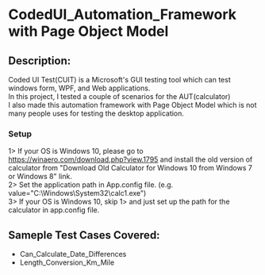 # CodedUI_Automation_Framework with Page Object Model
## Description:
Coded UI Test(CUIT) is a Microsoft's GUI testing tool which can test windows form, WPF, and Web applications.
</br>In this project, I tested a couple of scenarios for the AUT(calculator)
</br>I also made this automation framework with Page Object Model which is not many people uses for testing the desktop application.

### Setup
1> If your OS is Windows 10, please go to https://winaero.com/download.php?view.1795 and install the old version of calculator from "Download Old Calculator for Windows 10 from Windows 7 or Windows 8" link.</br>
2> Set the application path in App.config file. (e.g. value="C:\Windows\System32\calc1.exe")</br>
3> If your OS is Windows 10, skip 1> and just set up the path for the calculator in app.config file. 

## Sameple Test Cases Covered:

* Can_Calculate_Date_Differences
* Length_Conversion_Km_Mile
